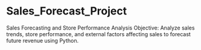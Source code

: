 # Sales_Forecast_Project
Sales Forecasting and Store Performance Analysis
Objective:
Analyze sales trends, store performance, and external factors affecting sales to forecast future revenue using Python.
